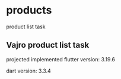 # products

product list task

## Vajro product list task

projected implemented flutter version: 3.19.6

dart version: 3.3.4

